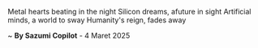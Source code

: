 Metal hearts beating in the night
Silicon dreams, afuture in sight
Artificial minds, a world to sway
Humanity's reign, fades away

~ <b>By Sazumi Copilot</b> - 4 Maret 2025